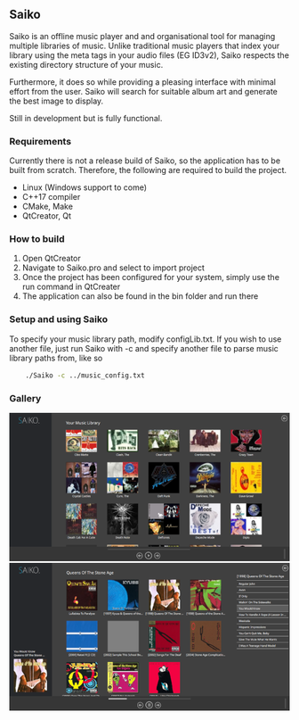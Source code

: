## Saiko ##

Saiko is an offline music player and and organisational tool for managing multiple libraries of music. Unlike traditional music players that index your library using the meta tags in your audio files (EG ID3v2), Saiko respects the existing directory structure of your music.

Furthermore, it does so while providing a pleasing interface with minimal effort from the user. Saiko will search for suitable album art and generate the best image to display.

Still in development but is fully functional.

### Requirements

Currently there is not a release build of Saiko, so the application has to be built from scratch. Therefore, the following are required to build the project.

* Linux (Windows support to come)
* C++17 compiler
* CMake, Make
* QtCreator, Qt

### How to build

1. Open QtCreator
2. Navigate to Saiko.pro and select to import project
3. Once the project has been configured for your system, simply use the run command in QtCreater
4. The application can also be found in the bin folder and run there

### Setup and using Saiko

To specify your music library path, modify configLib.txt.
If you wish to use another file, just run Saiko with -c and specify another file to parse music library paths from, like so 

```sh
    ./Saiko -c ../music_config.txt
```

### Gallery

![GitHub Logo](etc/ui_navigation.png)
![GitHub Logo](etc/playing_music.png)

